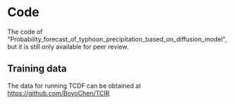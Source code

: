 # Code
The code of "Probability_forecast_of_typhoon_precipitation_based_on_diffusion_model", but it is still only available for peer review.

## Training data

The data for running TCDF can be obtained at https://github.com/BoyoChen/TCIR
